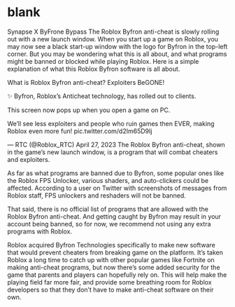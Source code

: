 # blank
Synapse X ByFrone Bypass
The Roblox Byfron anti-cheat is slowly rolling out with a new launch window. When you start up a game on Roblox, you may now see a black start-up window with the logo for Byfron in the top-left corner. But you may be wondering what this is all about, and what programs might be banned or blocked while playing Roblox. Here is a simple explanation of what this Roblox Byfron software is all about.

What is Roblox Byfron anti-cheat?
Exploiters BeGONE!



✨ Byfron, Roblox’s Anticheat technology, has rolled out to clients.



This screen now pops up when you open a game on PC.



We’ll see less exploiters and people who ruin games then EVER, making Roblox even more fun! pic.twitter.com/d2Im65D9Ij

— RTC (@Roblox_RTC) April 27, 2023
The Roblox Byfron anti-cheat, shown in the game’s new launch window, is a program that will combat cheaters and exploiters.

As far as what programs are banned due to Byfron, some popular ones like the Roblox FPS Unlocker, various shaders, and auto-clickers could be affected. According to a user on Twitter with screenshots of messages from Roblox staff, FPS unlockers and reshaders will not be banned.


That said, there is no official list of programs that are allowed with the Roblox Byfron anti-cheat. And getting caught by Byfron may result in your account being banned, so for now, we recommend not using any extra programs with Roblox.

Roblox acquired Byfron Technologies specifically to make new software that would prevent cheaters from breaking game on the platform. It’s taken Roblox a long time to catch up with other popular games like Fortnite on making anti-cheat programs, but now there’s some added security for the game that parents and players can hopefully rely on. This will help make the playing field far more fair, and provide some breathing room for Roblox developers so that they don’t have to make anti-cheat software on their own.

